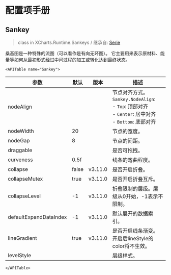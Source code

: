 # 配置项手册

## Sankey

> class in XCharts.Runtime.Sankeys / 继承自: [Serie](https://xcharts-team.github.io/docs/configuration#serie)

桑基图是一种特殊的流图（可以看作是有向无环图）。 它主要用来表示原材料、能量等如何从最初形式经过中间过程的加工或转化达到最终状态。

```mdx-code-block
<APITable name="Sankey">
```

|参数|默认|版本|描述|
|--|--|--|--|
|nodeAlign|||节点对齐方式。<br/>`Sankey.NodeAlign`:<br/>- `Top`: 顶部对齐<br/>- `Center`: 居中对齐<br/>- `Bottom`: 底部对齐<br/>|
|nodeWidth|20||节点的宽度。
|nodeGap|8||节点的间距。
|draggable|||是否可拖拽。
|curveness|0.5f||线条的弯曲程度。
|collapse|false|v3.11.0|是否开启折叠。
|collapseMutex|true|v3.11.0|是否开启折叠互斥。
|collapseLevel|-1|v3.11.0|折叠限制的层级。层级从0开始，-1表示不限制。
|defaultExpandDataIndex|-1|v3.11.0|默认展开的数据索引。
|lineGradient|true|v3.11.0|是否开启线条渐变。开启后lineStyle的color将不生效。
|levelStyle|||层级样式。

```mdx-code-block
</APITable>
```

